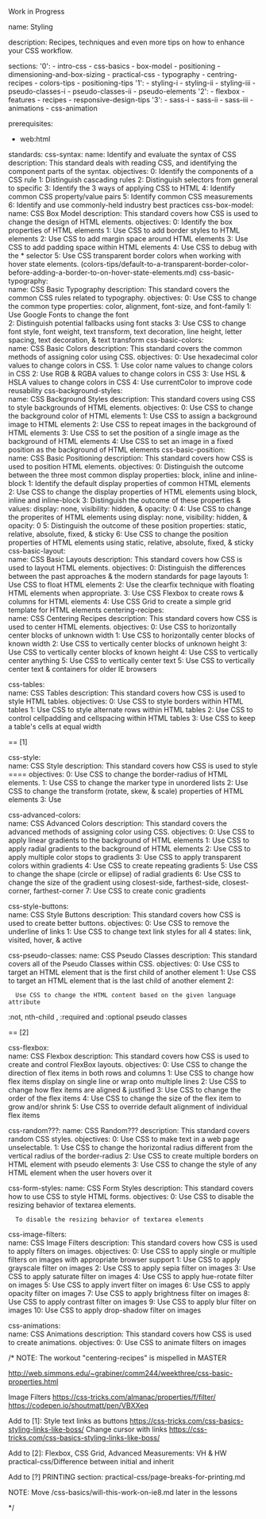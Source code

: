 Work in Progress




name: Styling

description: Recipes, techniques and even more tips on how to enhance your CSS workflow.

sections:
  '0':
    - intro-css
    - css-basics
    - box-model
    - positioning
    - dimensioning-and-box-sizing
    - practical-css
    - typography
    - centring-recipes
    - colors-tips
    - positioning-tips
  '1':
    - styling-i
    - styling-ii
    - styling-iii
    - pseudo-classes-i
    - pseudo-classes-ii
    - pseudo-elements
  '2':
    - flexbox
    - features
    - recipes
    - responsive-design-tips
  '3':
    - sass-i
    - sass-ii
    - sass-iii
    - animations
    - css-animation

prerequisites:
  - web:html

standards:
  css-syntax:
    name: Identify and evaluate the syntax of CSS
    description: This standard deals with reading CSS, and identifying the component parts of the syntax.
    objectives:
      0: Identify the components of a CSS rule
      1: Distinguish cascading rules 
      2: Distinguish selectors from general to specific
      3: Identify the 3 ways of applying CSS to HTML
      4: Identify common CSS property/value pairs
      5: Identify common CSS measurements
      6: Identify and use commonly-held industry best practices
  css-box-model:
    name: CSS Box Model
    description: This standard covers how CSS is used to change the design of HTML elements.
    objectives:
      0: Identify the box properties of HTML elements
      1: Use CSS to add border styles to HTML elements 
      2: Use CSS to add margin space around HTML elements
      3: Use CSS to add padding space within HTML elements
      4: Use CSS to debug with the * selector
      5: Use CSS transparent border colors when working with hover state elements. (colors-tips/default-to-a-transparent-border-color-before-adding-a-border-to-on-hover-state-elements.md)
   css-basic-typography:  
    name: CSS Basic Typography
    description: This standard covers the common CSS rules related to typography.
    objectives:
      0: Use CSS to change the common type properties: color, alignment, font-size, and font-family
      1: Use Google Fonts to change the font  
      2: Distinguish potential fallbacks using font stacks
      3: Use CSS to change font style, font weight, text transform, text decoration, line height, letter spacing, text decoration, & text transform
  css-basic-colors:  
    name: CSS Basic Colors
    description: This standard covers the common methods of assigning color using CSS.
    objectives:
      0: Use hexadecimal color values to change colors in CSS.
      1: Use color name values to change colors in CSS
      2: Use RGB & RGBA values to change colors in CSS
      3: Use HSL & HSLA values to change colors in CSS
      4: Use currentColor to improve code reusability
  css-background-styles:  
    name: CSS Background Styles
    description: This standard covers using CSS to style backgrounds of HTML elements.
    objectives:
      0: Use CSS to change the background color of HTML elements
      1: Use CSS to assign a background image to HTML elements
      2: Use CSS to repeat images in the background of HTML elements
      3: Use CSS to set the position of a single image as the background of HTML elements
      4: Use CSS to set an image in a fixed position as the background of HTML elements
  css-basic-position:  
    name: CSS Basic Positioning
    description: This standard covers how CSS is used to position HTML elements.
    objectives:
      0: Distinguish the outcome between the three most common display properties: block, inline and inline-block
      1: Identify the default display properties of common HTML elements
      2: Use CSS to change the display properties of HTML elements using block, inline and inline-block
      3: Distinguish the outcome of these properties & values: display: none, visibility: hidden, & opacity: 0
      4: Use CSS to change the properites of HTML elements using  display: none, visibility: hidden, & opacity: 0
      5: Distinguish the outcome of these position properties: static, relative, absolute, fixed, & sticky
      6: Use CSS to change the position properties of HTML elements using static, relative, absolute, fixed, & sticky
  css-basic-layout:  
    name: CSS Basic Layouts
    description: This standard covers how CSS is used to layout HTML elements.
    objectives:
      0: Distinguish the differences between the past approaches & the modern standards for page layouts
      1: Use CSS to float HTML elements
      2: Use the clearfix technique with floating HTML elements when appropriate.
      3: Use CSS Flexbox to create rows & columns for HTML elements
      4: Use CSS Grid to create a simple grid template for HTML elements
  centering-recipes:  
    name: CSS Centering Recipes
    description: This standard covers how CSS is used to center HTML elements.
    objectives:
      0: Use CSS to horizontally center blocks of unknown width
      1: Use CSS to horizontally center blocks of known width
      2: Use CSS to vertically center blocks of unknown height
      3: Use CSS to vertically center blocks of known height
      4: Use CSS to vertically center anything
      5: Use CSS to vertically center text
      5: Use CSS to vertically center text & containers for older IE browsers

  css-tables:  
    name: CSS Tables
    description: This standard covers how CSS is used to style HTML tables.
    objectives:
      0: Use CSS to style borders within HTML tables
      1: Use CSS to style alternate rows within HTML tables
      2: Use CSS to control cellpadding and cellspacing within HTML tables
      3: Use CSS to keep a table's cells at equal width
     

== [1]

  css-style:  
    name: CSS Style 
    description: This standard covers how CSS is used to style ====
    objectives:
      0: Use CSS to change the border-radius of HTML elements.
      1: Use CSS to change the marker type in unordered lists
      2: Use CSS to change the transform (rotate, skew, & scale) properties of HTML elements
      3: Use 
     
   css-advanced-colors:  
    name: CSS Advanced Colors 
    description: This standard covers the advanced methods of assigning color using CSS.
    objectives:
      0: Use CSS to apply linear gradients to the background of HTML elements
      1: Use CSS to apply radial gradients to the background of HTML elements 
      2: Use CSS to apply multiple color stops to gradients
      3: Use CSS to apply transparent colors within gradients
      4: Use CSS to create repeating gradients
      5: Use CSS to change the shape (circle or ellipse) of radial gradients
      6: Use CSS to change the size of the gradient using closest-side, farthest-side, closest-corner, farthest-corner
      7: Use CSS to create conic gradients
  
  css-style-buttons:  
    name: CSS Style Buttons
    description: This standard covers how CSS is used to create better buttons.
    objectives:
      0: Use CSS to remove the underline of links
      1: Use CSS to change text link styles for all 4 states: link, visited, hover, & active

  css-pseudo-classes: 
    name: CSS Pseudo Classes
    description: This standard covers all of the Pseudo Classes within CSS.
    objectives:
      0: Use CSS to target an HTML element that is the first child of another element
      1: Use CSS to target an HTML element that is the last child of another element
      2: 
      
      Use CSS to change the HTML content based on the given language attribute

:not, nth-child , :required and :optional pseudo classes

== [2]

  css-flexbox:  
    name: CSS Flexbox
    description: This standard covers how CSS is used to create and control FlexBox layouts.
    objectives:
      0: Use CSS to change the direction of flex items in both rows and columns
      1: Use CSS to change how flex items display on single line or wrap onto multiple lines
      2: Use CSS to change how flex items are aligned & justified
      3: Use CSS to change the order of the flex items
      4: Use CSS to change the size of the flex item to grow and/or shrink
      5: Use CSS to override default alignment of individual flex items

  css-random???: 
    name: CSS Random???
    description: This standard covers random CSS styles.
    objectives:
      0: Use CSS to make text in a web page unselectable.
      1: Use CSS to change the horizontal radius different from the vertical radius of the border-radius 
      2: Use CSS to create multiple borders on HTML element with pseudo elements
      3: Use CSS to change the style of any HTML element when the user hovers over it

  css-form-styles: 
    name: CSS Form Styles
    description: This standard covers how to use CSS to style HTML forms.
    objectives:
      0: Use CSS to disable the resizing behavior of textarea elements.



      To disable the resizing behavior of textarea elements
      
  css-image-filters:  
    name: CSS Image Filters
    description: This standard covers how CSS is used to apply filters on images.
    objectives:
      0: Use CSS to apply single or multiple filters on images with appropriate browser support
      1: Use CSS to apply grayscale filter on images
      2: Use CSS to apply sepia filter on images
      3: Use CSS to apply saturate filter on images
      4: Use CSS to apply hue-rotate filter on images
      5: Use CSS to apply invert filter on images
      6: Use CSS to apply opacity filter on images
      7: Use CSS to apply brightness filter on images
      8: Use CSS to apply contrast filter on images
      9: Use CSS to apply blur filter on images
      10: Use CSS to apply drop-shadow filter on images
  
  
  
  
  css-animations:  
    name: CSS Animations
    description: This standard covers how CSS is used to create animations.
    objectives:
      0: Use CSS to animate filters on images
    
  
  

   




/* 
NOTE: The workout "centering-recipes" is mispelled in MASTER 


http://web.simmons.edu/~grabiner/comm244/weekthree/css-basic-properties.html

Image Filters
https://css-tricks.com/almanac/properties/f/filter/
https://codepen.io/shoutmatt/pen/VBXXeq

Add to [1]: Style text links as buttons https://css-tricks.com/css-basics-styling-links-like-boss/
            Change cursor with links https://css-tricks.com/css-basics-styling-links-like-boss/

Add to [2]: Flexbox, CSS Grid, Advanced Measurements: VH & HW
            practical-css/Difference between initial and inherit


Add to [?] PRINTING section: practical-css/page-breaks-for-printing.md


NOTE: Move /css-basics/will-this-work-on-ie8.md later in the lessons 



*/
